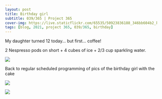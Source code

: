 ```yaml
---
layout: post
title: Birthday girl
subtitle: 039/365 | Project 365
cover-img: https://live.staticflickr.com/65535/50923836188_346bb604b2_k.jpg
tags: [blog, 2021, project 365, 039/365, birthday]
---
```

My daughter turned 12 today... but first... coffee!

2 Nespresso pods on short + 4 cubes of ice + 2/3 cup sparkling water.
<p class="post-img-wrap">
  <img src="https://live.staticflickr.com/65535/50924489671_4f483ac71c_h.jpg">
</p>
Back to regular scheduled programming of pics of the birthday girl with the cake
<p class="post-img-wrap">
  <img src="hhttps://live.staticflickr.com/65535/50924658122_3f387ff445_h.jpg">
</p>
<p class="post-img-wrap">
  <img src="https://live.staticflickr.com/65535/50924658287_8e2df65e2b_h.jpg">
</p>

